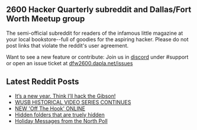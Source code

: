 ## 2600 Hacker Quarterly subreddit and Dallas/Fort Worth Meetup group
The semi-official subreddit for readers of the infamous little magazine at your local bookstore--full of goodies for the aspiring hacker. Please do not post links that violate the reddit's user agreement.

Want to see a new feature or contribute: 
Join us in [discord](https://dfw2600.dapla.net/chat) under #support or open an issue ticket at [dfw2600.dapla.net/issues](https://dfw2600.dapla.net/issues)

## Latest Reddit Posts
<!-- BLOG-POST-LIST:START -->
- [It’s a new year. Think I’ll hack the Gibson!](https://www.reddit.com/r/2600/comments/101vqge/its_a_new_year_think_ill_hack_the_gibson/)
- [WUSB HISTORICAL VIDEO SERIES CONTINUES](https://2600.com/content/wusb-historical-video-series-continues)
- [NEW 'Off The Hook' ONLINE](https://2600.com/hook/28-12-2022)
- [Hidden folders that are truely hidden](https://www.reddit.com/r/2600/comments/zx0p1c/hidden_folders_that_are_truely_hidden/)
- [Holiday Messages from the North Poll](https://www.reddit.com/r/2600/comments/zv1csb/holiday_messages_from_the_north_poll/)
<!-- BLOG-POST-LIST:END -->
